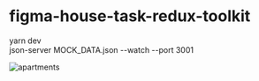 # figma-house-task-redux-toolkit
yarn dev </br>
json-server MOCK_DATA.json --watch --port 3001 </br>

![apartments](https://user-images.githubusercontent.com/90983090/236140559-2ab81a9b-0811-44d2-8705-7d48a1e49aaf.png)
